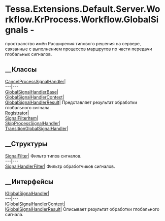 # Tessa.Extensions.Default.Server.Workflow.KrProcess.Workflow.GlobalSignals -
пространство имён
Расширения типового решения на сервере, связанные с выполнением процессов
маршрутов по части передачи глобальных сигналов.
##  __Классы
[CancelProcessSignalHandler](T_Tessa_Extensions_Default_Server_Workflow_KrProcess_Workflow_GlobalSignals_CancelProcessSignalHandler.htm)|  
---|---  
[GlobalSignalHandlerBase](T_Tessa_Extensions_Default_Server_Workflow_KrProcess_Workflow_GlobalSignals_GlobalSignalHandlerBase.htm)|  
[GlobalSignalHandlerContext](T_Tessa_Extensions_Default_Server_Workflow_KrProcess_Workflow_GlobalSignals_GlobalSignalHandlerContext.htm)|  
[GlobalSignalHandlerResult](T_Tessa_Extensions_Default_Server_Workflow_KrProcess_Workflow_GlobalSignals_GlobalSignalHandlerResult.htm)|
Представляет результат обработки глобального сигнала.  
[Registrator](T_Tessa_Extensions_Default_Server_Workflow_KrProcess_Workflow_GlobalSignals_Registrator.htm)|  
[SignalFilterItem](T_Tessa_Extensions_Default_Server_Workflow_KrProcess_Workflow_GlobalSignals_SignalFilterItem.htm)|  
[SkipProcessSignalHandler](T_Tessa_Extensions_Default_Server_Workflow_KrProcess_Workflow_GlobalSignals_SkipProcessSignalHandler.htm)|  
[TransitionGlobalSignalHandler](T_Tessa_Extensions_Default_Server_Workflow_KrProcess_Workflow_GlobalSignals_TransitionGlobalSignalHandler.htm)|  
## __Структуры
[SignalFilter](T_Tessa_Extensions_Default_Server_Workflow_KrProcess_Workflow_GlobalSignals_SignalFilter.htm)|
Фильтр типов сигналов.  
---|---  
[SignalHandlerFilter](T_Tessa_Extensions_Default_Server_Workflow_KrProcess_Workflow_GlobalSignals_SignalHandlerFilter.htm)|
Фильтр обработчиков сигналов.  
## __Интерфейсы
[IGlobalSignalHandler](T_Tessa_Extensions_Default_Server_Workflow_KrProcess_Workflow_GlobalSignals_IGlobalSignalHandler.htm)|  
---|---  
[IGlobalSignalHandlerContext](T_Tessa_Extensions_Default_Server_Workflow_KrProcess_Workflow_GlobalSignals_IGlobalSignalHandlerContext.htm)|  
[IGlobalSignalHandlerResult](T_Tessa_Extensions_Default_Server_Workflow_KrProcess_Workflow_GlobalSignals_IGlobalSignalHandlerResult.htm)|
Описывает результат обработки глобального сигнала.
